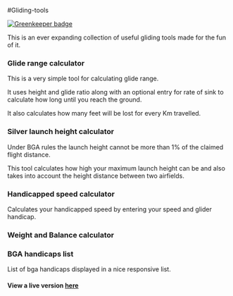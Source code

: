 #Gliding-tools

[![Greenkeeper badge](https://badges.greenkeeper.io/clementallen/gliding-tools.svg)](https://greenkeeper.io/)

This is an ever expanding collection of useful gliding tools made for the fun of it.


### Glide range calculator

This is a very simple tool for calculating glide range.

It uses height and glide ratio along with an optional entry for rate of sink to calculate how long until you reach the ground.

It also calculates how many feet will be lost for every Km travelled.


### Silver launch height calculator

Under BGA rules the launch height cannot be more than 1% of the claimed flight distance.

This tool calculates how high your maximum launch height can be and also takes into account the height distance between two airfields.


### Handicapped speed calculator

Calculates your handicapped speed by entering your speed and glider handicap.


### Weight and Balance calculator


### BGA handicaps list

List of bga handicaps displayed in a nice responsive list.



#### View a live version [here](http://gliding.clementallen.com/)
